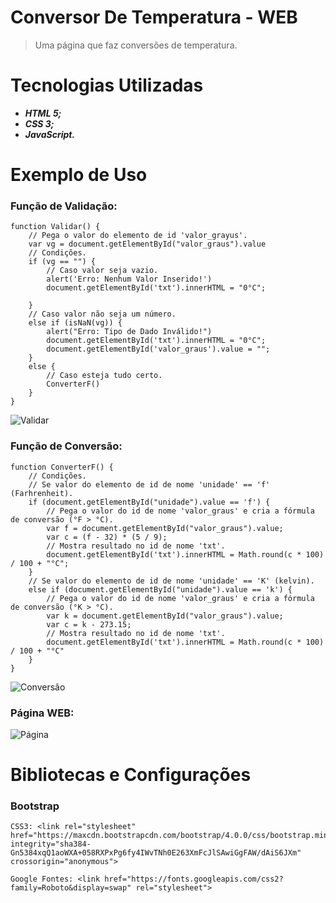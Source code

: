 # Conversor De Temperatura - WEB

> Uma página que faz conversões de temperatura.

# Tecnologias Utilizadas
* **_HTML 5;_**
* **_CSS 3;_**
* **_JavaScript._**


# Exemplo de Uso

### Função de Validação:
```
function Validar() {
    // Pega o valor do elemento de id 'valor_grayus'.
    var vg = document.getElementById("valor_graus").value
    // Condições.
    if (vg == "") {
        // Caso valor seja vazio.
        alert('Erro: Nenhum Valor Inserido!')
        document.getElementById('txt').innerHTML = "0°C";

    }
    // Caso valor não seja um número.
    else if (isNaN(vg)) {
        alert("Erro: Tipo de Dado Inválido!")
        document.getElementById('txt').innerHTML = "0°C";
        document.getElementById('valor_graus').value = "";
    }
    else {
        // Caso esteja tudo certo.
        ConverterF()
    }
}
```
![Validar]()

### Função de Conversão:
```
function ConverterF() {
    // Condições.
    // Se valor do elemento de id de nome 'unidade' == 'f' (Farhrenheit).
    if (document.getElementById("unidade").value == 'f') {
        // Pega o valor do id de nome 'valor_graus' e cria a fórmula de conversão (°F > °C).
        var f = document.getElementById("valor_graus").value;
        var c = (f - 32) * (5 / 9);
        // Mostra resultado no id de nome 'txt'.
        document.getElementById('txt').innerHTML = Math.round(c * 100) / 100 + "°C";
    }
    // Se valor do elemento de id de nome 'unidade' == 'K' (kelvin).
    else if (document.getElementById("unidade").value == 'k') {
        // Pega o valor do id de nome 'valor_graus' e cria a fórmula de conversão (°K > °C).
        var k = document.getElementById("valor_graus").value;
        var c = k - 273.15;
        // Mostra resultado no id de nome 'txt'.
        document.getElementById('txt').innerHTML = Math.round(c * 100) / 100 + "°C"
    }
}
```
![Conversão]()

### Página WEB:
![Página]()

# Bibliotecas e Configurações

### Bootstrap
```
CSS3: <link rel="stylesheet" href="https://maxcdn.bootstrapcdn.com/bootstrap/4.0.0/css/bootstrap.min.css" integrity="sha384-Gn5384xqQ1aoWXA+058RXPxPg6fy4IWvTNh0E263XmFcJlSAwiGgFAW/dAiS6JXm" crossorigin="anonymous">
```

```
Google Fontes: <link href="https://fonts.googleapis.com/css2?family=Roboto&display=swap" rel="stylesheet">
```
